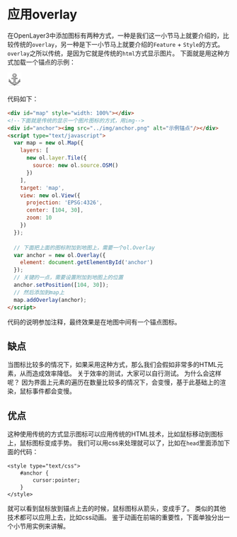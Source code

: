# 应用overlay

在OpenLayer3中添加图标有两种方式，一种是我们这一小节马上就要介绍的，比较传统的`overlay`，另一种是下一小节马上就要介绍的`Feature` + `Style`的方式。 `overlay`之所以传统，是因为它就是传统的`html`方式显示图片。 下面就是用这种方式加载一个锚点的示例：

<head>                  
	<link href="../src/ol3.13.1/ol.css" rel="stylesheet" type="text/css" />
	<script type="text/javascript" src="../src/ol3.13.1/ol.js" charset="utf-8"></script>
</head>
<div id="map" style="width: 100%"></div>
<div id="anchor"><img src="../img/anchor.png" alt="示例锚点"/></div>
<script type="text/javascript">
  var map = new ol.Map({
    layers: [
      new ol.layer.Tile({
        source: new ol.source.OSM()
      })
    ],
    target: 'map',
    view: new ol.View({
      projection: 'EPSG:4326',
      center: [104, 30],
      zoom: 10
    })
  });

  var anchor = new ol.Overlay({
    element: document.getElementById('anchor')
  });
  anchor.setPosition([104, 30]);
  map.addOverlay(anchor);
</script>

代码如下：
```html
<div id="map" style="width: 100%"></div>
<!--下面就是传统的显示一个图片图标的方式，用img-->
<div id="anchor"><img src="../img/anchor.png" alt="示例锚点"/></div>
<script type="text/javascript">
  var map = new ol.Map({
    layers: [
      new ol.layer.Tile({
        source: new ol.source.OSM()
      })
    ],
    target: 'map',
    view: new ol.View({
      projection: 'EPSG:4326',
      center: [104, 30],
      zoom: 10
    })
  });

  // 下面把上面的图标附加到地图上，需要一个ol.Overlay
  var anchor = new ol.Overlay({
    element: document.getElementById('anchor')
  });
  // 关键的一点，需要设置附加到地图上的位置
  anchor.setPosition([104, 30]);
  // 然后添加到map上
  map.addOverlay(anchor);
</script>
```
代码的说明参加注释，最终效果是在地图中间有一个锚点图标。 

## 缺点
当图标比较多的情况下，如果采用这种方式，那么我们会假如非常多的HTML元素，从而造成效率降低。 关于效率的测试，大家可以自行测试。 为什么会这样呢？ 因为界面上元素的遍历在数量比较多的情况下，会变慢，基于此基础上的渲染，鼠标事件都会变慢。

## 优点
这种使用传统的方式显示图标可以应用传统的HTML技术，比如鼠标移动到图标上，鼠标图标变成手势。 我们可以用css来处理就可以了，比如在`head`里面添加下面的代码：

<style type="text/css">
	#anchor {
		cursor:pointer;
	}
</style>

```
<style type="text/css">
	#anchor {
		cursor:pointer;
	}
</style>
```
就可以看到鼠标放到锚点上去的时候，鼠标图标从箭头，变成手了。 类似的其他技术都可以应用上去，比如css动画。 鉴于动画在前端的重要性，下面单独分出一个小节用实例来讲解。
